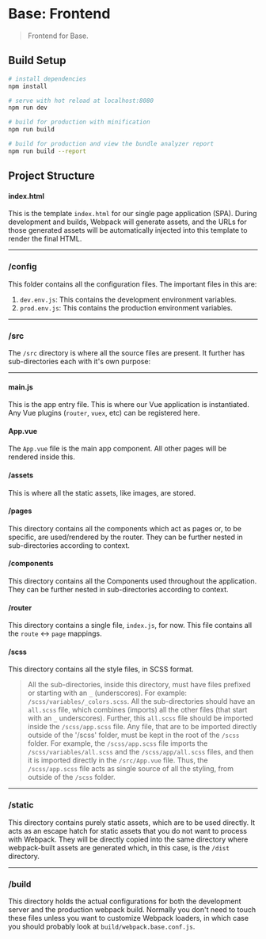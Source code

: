# Base: Frontend

> Frontend for Base.

## Build Setup

``` bash
# install dependencies
npm install

# serve with hot reload at localhost:8080
npm run dev

# build for production with minification
npm run build

# build for production and view the bundle analyzer report
npm run build --report
```

## Project Structure

#### index.html
This is the template `index.html` for our single page application (SPA). During development and builds, Webpack will generate assets, and the URLs for those generated assets will be automatically injected into this template to render the final HTML.

-------------

### /config
This folder contains all the configuration files. The important files in this are: 
1. `dev.env.js`: This contains the development environment variables.
1. `prod.env.js`: This contains the production environment variables.

-------------

### /src
The `/src` directory is where all the source files are present. It further has sub-directories each with it's own purpose:

-------------

#### main.js
This is the app entry file. This is where our Vue application is instantiated. Any Vue plugins (`router`, `vuex`, etc) can be registered here.

#### App.vue
The `App.vue` file is the main app component. All other pages will be rendered inside this.

#### /assets
This is where all the static assets, like images, are stored.

#### /pages
This directory contains all the components which act as pages or, to be specific, are used/rendered by the router. They can be further nested in sub-directories according to context. 

#### /components
This directory contains all the Components used throughout the application. They can be further nested in sub-directories according to context.

#### /router
This directory contains a single file, `index.js`, for now. This file contains all the `route` <-> `page` mappings.

#### /scss
This directory contains all the style files, in SCSS format.
> All the sub-directories, inside this directory, must have files prefixed or starting with an `_` (underscores). For example: `/scss/variables/_colors.scss`. All the sub-directories should have an `all.scss` file, which combines (imports) all the other files (that start with an `_` underscores). Further, this `all.scss` file should be imported inside the `/scss/app.scss` file. Any file, that are to be imported directly outside of the '/scss' folder, must be kept in the root of the `/scss` folder. For example, the `/scss/app.scss` file imports the `/scss/variables/all.scss` and the `/scss/app/all.scss` files, and then it is imported directly in the `/src/App.vue` file. Thus, the `/scss/app.scss` file acts as single source of all the styling, from outside of the `/scss` folder.  

-------------

### /static
This directory contains purely static assets, which are to be used directly. It acts as an escape hatch for static assets that you do not want to process with Webpack. They will be directly copied into the same directory where webpack-built assets are generated which, in this case, is the `/dist` directory.

-------------

### /build
This directory holds the actual configurations for both the development server and the production webpack build. Normally you don't need to touch these files unless you want to customize Webpack loaders, in which case you should probably look at `build/webpack.base.conf.js`.
